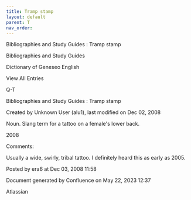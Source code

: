 ```yaml
---
title: Tramp stamp
layout: default
parent: T
nav_order:
---
```


Bibliographies and Study Guides : Tramp stamp

Bibliographies and Study Guides

Dictionary of Geneseo English

View All Entries

Q-T

Bibliographies and Study Guides : Tramp stamp

Created by  Unknown User (alu1), last modified on Dec 02, 2008

Noun. Slang term for a tattoo on a female's lower back.

2008 

Comments:

Usually a wide, swirly, tribal tattoo. I definitely heard this as early as 2005.

Posted by era6 at Dec 03, 2008 11:58

Document generated by Confluence on May 22, 2023 12:37

Atlassian
